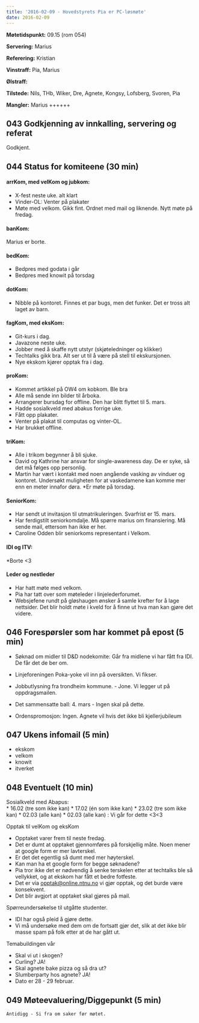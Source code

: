 ```yaml
---
title: '2016-02-09 - Hovedstyrets Pia er PC-løsmøte'
date: 2016-02-09
---
```


**Møtetidspunkt:** 09.15 (rom 054)

**Servering:** Marius

**Referering:** Kristian

**Vinstraff:** Pia, Marius

**Ølstraff:**

**Tilstede:** Nils, THb, Wiker, Dre, Agnete, Kongsy, Lofsberg, Svoren, Pia

**Mangler:** Marius
             ++++++

## 043 Godkjenning av innkalling, servering og referat 

Godkjent.


## 044 Status for komiteene (30 min)

#### arrKom, med velKom og jubkom:  

* X-fest neste uke. alt klart
* Vinder-OL: Venter på plakater
* Møte med velkom. Gikk fint. Ordnet med mail og liknende. Nytt møte på fredag.


#### banKom:  

Marius er borte.

#### bedKom:
* Bedpres med godata i går
* Bedpres med knowit på torsdag

#### dotKom:
* Nibble på kontoret. Finnes et par bugs, men det funker. Det er tross alt laget av barn.


#### fagKom, med eksKom:
* Git-kurs i dag.
* Javazone neste uke.
* Jobber med å skaffe nytt utstyr (skjøteledninger og klikker)
* Techtalks gikk bra. Alt ser ut til å være på stell til ekskursjonen.
* Nye ekskom kjører opptak fra i dag.


#### proKom:  
* Kommet artikkel på OW4 om kobkom. Ble bra
* Alle må sende inn bilder til årboka.
* Arrangerer bursdag for offline. Den har blitt flyttet til 5. mars.
* Hadde sosialkveld med abakus forrige uke.
* Fått opp plakater. 
* Venter på plakat til computas og vinter-OL.
* Har brukket offline.



#### triKom:

* Alle i trikom begynner å bli sjuke.
* David og Kathrine har ansvar for single-awareness day. De er syke, så det må følges opp personlig.
* Martin har vært i kontakt med noen angående vasking av vinduer og kontoret. Undersøkt muligheten for at vaskedamene kan komme mer enn en meter innafor døra.
*Er møte på torsdag.



#### SeniorKom: 
* Har sendt ut invitasjon til utmatrikuleringen. Svarfrist er 15. mars.
* Har ferdigstilt seniorkomdalje. Må spørre marius om finansiering. Må sende mail, ettersom han ikke er her.
* Caroline Odden blir seniorkoms representant i Velkom.


#### IDI og ITV:
*Borte <3

#### Leder og nestleder  

* Har hatt møte med velkom.
* Pia har tatt over som møteleder i linjelederforumet.
* Websjefene rundt på gløshaugen ønsker å samle krefter for å lage nettsider. Det blir holdt møte i kveld for å finne ut hva man kan gjøre det videre.

## 046 Forespørsler som har kommet på epost (5 min)  
* Søknad om midler til D&D nodekomite: Går fra midlene vi har fått fra IDI. De får det de ber om.

* Linjeforeningen Poka-yoke vil inn på oversikten. Vi fikser.

* Jobbutlysning fra trondheim kommune. - Jone. Vi legger ut på oppdragsmailen.

* Det sammensatte ball: 4. mars - Ingen skal på dette.

* Ordenspromosjon: Ingen. Agnete vil hvis det ikke bli kjellerjubileum

## 047 Ukens infomail (5 min)
* ekskom
* velkom
* knowit
* itverket

## 048 Eventuelt (10 min)  

Sosialkveld med Abapus:  
    * 16.02 (tre som ikke kan)
    * 17.02 (én som ikke kan)
    * 23.02 (tre som ikke kan)
    * 02.03 (alle kan)
    * 02.03 (alle kan) : Vi går for dette <3<3


Opptak til velKom og eksKom

* Opptaket varer frem til neste fredag.
* Det er dumt at opptaket gjennomføres på forskjellig måte. Noen mener at google form er mer lavterskel. 
* Er det det egentlig så dumt med mer høyterskel. 
* Kan man ha et google form for begge søknadene?
* Pia tror ikke det er nødvendig å senke terskelen etter at techtalks ble så vellykket, og at ekskom har fått et bedre fotfeste.
* Det er via opptak@online.ntnu.no vi gjør opptak, og det burde være konsekvent.
* Det blir avgjort at opptaket skal gjøres på mail.  

Spørreundersøkelse til utgåtte studenter.  

* IDI har også pleid å gjøre dette.
* Vi må undersøke med dem om de fortsatt gjør det, slik at det ikke blir masse spam på folk etter at de har gått ut.

Temabuildingen vår  

* Skal vi ut i skogen?
* Curling? JA!
* Skal agnete bake pizza og så dra ut?
* Slumberparty hos agnete? JA!
* Dato er 28 - 29 februar.

## 049 Møteevaluering/Diggepunkt (5 min)
	Antidigg - Si fra om saker før møtet.
